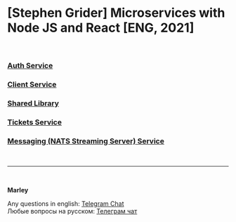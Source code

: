 # [Stephen Grider] Microservices with Node JS and React [ENG, 2021]

<br/>

### [Auth Service](./01-auth-service.md)

### [Client Service](./02-client-service.md)

### [Shared Library](./03-shared-library.md)

### [Tickets Service](./04-tickets-service.md)

### [Messaging (NATS Streaming Server) Service](./05-messaging.md)

<br/>

---

<br/>

**Marley**

Any questions in english: <a href="https://jsdev.org/chat/">Telegram Chat</a>  
Любые вопросы на русском: <a href="https://jsdev.ru/chat/">Телеграм чат</a>
